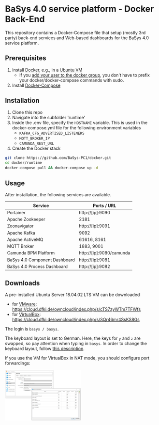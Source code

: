 # BaSys 4.0 service platform - Docker Back-End

This repository contains a Docker-Compose file that setup (mostly 3rd party) back-end services and Web-based dashboards for the BaSys 4.0 service platform.

## Prerequisites

 1) Install [Docker](https://docs.docker.com/install/), e.g., in a [Ubuntu VM](https://docs.docker.com/install/linux/docker-ce/ubuntu/)
    * If you [add your user to the docker group](https://docs.docker.com/install/linux/linux-postinstall/), you don't have to prefix your docker/docker-compose commands with sudo.
 2) Install [Docker-Compose](https://docs.docker.com/compose/install/)

## Installation

1) Clone this repo
2) Navigate into the subfolder 'runtime'
3) Inside the .env file, specify the `HOSTNAME` variable. This is used in the docker-compose.yml file for the following environment variables
   * `KAFKA_CFG_ADVERTISED_LISTENERS`
   * `MQTT_BROKER_IP`
   * `CAMUNDA_REST_URL`
4) Create the Docker stack

```bash
git clone https://github.com/BaSys-PC1/docker.git
cd docker/runtime
docker-compose pull && docker-compose up -d
```

## Usage

After installation, the following services are available.

| Service | Ports / URL |
| ------ | ------ |
| Portainer                   | http://[ip]:9090 |
| Apache Zookeeper            | 2181 | 
| Zoonavigator                | http://[ip]:9091 | 
| Apache Kafka                | 9092 | 
| Apache ActiveMQ             | 61616, 8161 | 
| MQTT Broker                 | 1883, 9001 | 
| Camunda BPM Platform        | http://[ip]:9080/camunda | 
| BaSys 4.0 Component Dashboard | http://[ip]:9081 |
| BaSys 4.0 Process Dashboard | http://[ip]:9082 |

## Downloads

A pre-installed Ubuntu Server 18.04.02 LTS VM can be downloaded
*  for [VMware](https://my.vmware.com/en/web/vmware/free#desktop_end_user_computing/vmware_workstation_player/15_0): https://cloud.dfki.de/owncloud/index.php/s/cTS7zyWTm7TFWfs
*  for [VirtualBox](https://www.virtualbox.org/wiki/Downloads): https://cloud.dfki.de/owncloud/index.php/s/SQr46mr4SsKS8Gs

The login is `basys / basys`.

The keyboard layout is set to German. Here, the keys for `y` and `z` are swapped, so pay attention when typing in `basys`. In order to change the keyboard layout, follow [this description](https://askubuntu.com/questions/342066/how-to-permanently-configure-keyboard).

If you use the VM for VirtualBox in NAT mode, you should configure port forwardings:

<img src='/docs/virtualbox-port-forwardings.png?raw=true' width='50%' height='50%'>

